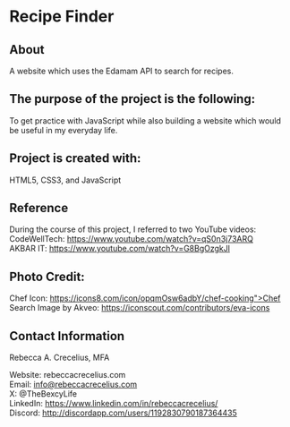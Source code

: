 # Recipe Finder

## About
A website which uses the Edamam API to search for recipes. 

## The purpose of the project is the following:
To get practice with JavaScript while also building a website which would be useful in my everyday life. 

## Project is created with:
HTML5, CSS3, and JavaScript

## Reference
During the course of this project, I referred to two YouTube videos:  
CodeWellTech: https://www.youtube.com/watch?v=qS0n3j73ARQ  
AKBAR IT: https://www.youtube.com/watch?v=G8BgOzgkJl

## Photo Credit:
Chef Icon: https://icons8.com/icon/opqmOsw6adbY/chef-cooking">Chef   
Search Image by Akveo: https://iconscout.com/contributors/eva-icons

## Contact Information
Rebecca A. Crecelius, MFA

Website: rebeccacrecelius.com    
Email: info@rebeccacrecelius.com   
X: @TheBexcyLife   
LinkedIn: https://www.linkedin.com/in/rebeccacrecelius/      
Discord: http://discordapp.com/users/1192830790187364435
